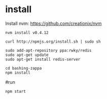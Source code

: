 # install 
Install nvm:
https://github.com/creationix/nvm

```
nvm install v0.4.12

curl http://npmjs.org/install.sh | sudo sh

sudo add-apt-repository ppa:rwky/redis
sudo apt-get update
sudo apt-get install redis-server

cd bashing-zappa
npm install
```

#run
```
npm start
```

